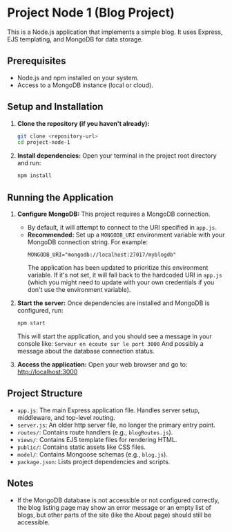 # Project Node 1 (Blog Project)

This is a Node.js application that implements a simple blog. It uses Express, EJS templating, and MongoDB for data storage.

## Prerequisites

*   Node.js and npm installed on your system.
*   Access to a MongoDB instance (local or cloud).

## Setup and Installation

1.  **Clone the repository (if you haven't already):**
    ```bash
    git clone <repository-url>
    cd project-node-1
    ```

2.  **Install dependencies:**
    Open your terminal in the project root directory and run:
    ```bash
    npm install
    ```

## Running the Application

1.  **Configure MongoDB:**
    This project requires a MongoDB connection.
    - By default, it will attempt to connect to the URI specified in `app.js`.
    - **Recommended:** Set up a `MONGODB_URI` environment variable with your MongoDB connection string. For example:
      ```
      MONGODB_URI="mongodb://localhost:27017/myblogdb"
      ```
      The application has been updated to prioritize this environment variable. If it's not set, it will fall back to the hardcoded URI in `app.js` (which you might need to update with your own credentials if you don't use the environment variable).

2.  **Start the server:**
    Once dependencies are installed and MongoDB is configured, run:
    ```bash
    npm start
    ```
    This will start the application, and you should see a message in your console like:
    `Serveur en écoute sur le port 3000`
    And possibly a message about the database connection status.

3.  **Access the application:**
    Open your web browser and go to:
    [http://localhost:3000](http://localhost:3000)

## Project Structure

*   `app.js`: The main Express application file. Handles server setup, middleware, and top-level routing.
*   `server.js`: An older http server file, no longer the primary entry point.
*   `routes/`: Contains route handlers (e.g., `blogRoutes.js`).
*   `views/`: Contains EJS template files for rendering HTML.
*   `public/`: Contains static assets like CSS files.
*   `model/`: Contains Mongoose schemas (e.g., `blog.js`).
*   `package.json`: Lists project dependencies and scripts.

## Notes

*   If the MongoDB database is not accessible or not configured correctly, the blog listing page may show an error message or an empty list of blogs, but other parts of the site (like the About page) should still be accessible.
